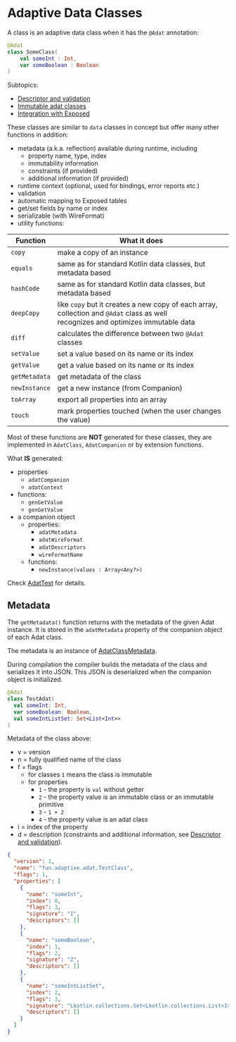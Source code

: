 # Adaptive Data Classes

A class is an adaptive data class when it has the `@Adat` annotation:

```kotlin
@Adat
class SomeClass(
    val someInt : Int,
    var someBoolean : Boolean
)
```

Subtopics:

* [Descriptor and validation](descriptor-and-validation.md)
* [Immutable adat classes](immutable-adat-classes.md)
* [Integration with Exposed](exposed.md)

These classes are similar to `data` classes in concept but offer many other functions in addition:

* metadata (a.k.a. reflection) available during runtime, including
  * property name, type, index
  * immutability information
  * constraints (if provided)
  * additional information (if provided)
* runtime context (optional, used for bindings, error reports etc.)
* validation
* automatic mapping to Exposed tables
* get/set fields by name or index
* serializable (with WireFormat)
* utility functions:

| Function      | What it does                                                                                                                         |
|---------------|--------------------------------------------------------------------------------------------------------------------------------------|
| `copy`        | make a copy of an instance                                                                                                           |
| `equals`      | same as for standard Kotlin data classes, but metadata based                                                                         |
| `hashCode`    | same as for standard Kotlin data classes, but metadata based                                                                         |
| `deepCopy`    | like `copy` but it creates a new copy of each array, collection and `@Adat` class as well<br>recognizes and optimizes immutable data |
| `diff`        | calculates the difference between two `@Adat` classes                                                                                |
| `setValue`    | set a value based on its name or its index                                                                                           |
| `getValue`    | get a value based on its name or its index                                                                                           |
| `getMetadata` | get metadata of the class                                                                                                            |
| `newInstance` | get a new instance (from Companion)                                                                                                  |
| `toArray`     | export all properties into an array                                                                                                  |
| `touch`       | mark properties touched (when the user changes the value)                                                                            |

Most of these functions are **NOT** generated for these classes, they are implemented in `AdatClass`,
`AdatCompanion` or by extension functions.

What **IS** generated:

* properties
  * `adatCompanion`
  * `adatContext`
* functions:
  * `genGetValue`
  * `genGetValue`
* a companion object
  * properties:
    * `adatMetadata`
    * `adatWireFormat`
    * `adatDescriptors`
    * `wireFormatName`
  * functions:
    * `newInstance(values : Array<Any?>)`

Check [AdatTest](/adaptive-core/src/commonTest/kotlin/fun/adaptive/adat/AdatTest.kt) for details.

## Metadata

The `getMetadata()` function returns with the metadata of the given Adat instance. It is stored in the
`adatMetadata` property of the companion object of each Adat class.

The metadata is an instance of [AdatClassMetadata](/adaptive-core/src/commonMain/kotlin/fun/adaptive/adat/metadata/AdatClassMetadata.kt).

During compilation the compiler builds the metadata of the class and serializes it into JSON. This JSON is
deserialized when the companion object is initialized.

```kotlin
@Adat
class TestAdat(
  val someInt: Int,
  var someBoolean: Boolean,
  val someIntListSet: Set<List<Int>>
)
```

Metadata of the class above:

* v = version
* n = fully qualified name of the class
* f = flags
  * for classes `1` means the class is immutable
  * for properties
    * `1` - the property is `val` without getter
    * `2` - the property value is an immutable class or an immutable primitive
    * `3` - `1 + 2`
    * `4` - the property value is an adat class
* i = index of the property
* d = description (constraints and additional information, see [Descriptor and validation](descriptor-and-validation.md)).

```json
{
  "version": 1,
  "name": "fun.adaptive.adat.TestClass",
  "flags": 1,
  "properties": [
    {
      "name": "someInt",
      "index": 0,
      "flags": 3,
      "signature": "I",
      "descriptors": []
    },
    {
      "name": "someBoolean",
      "index": 1,
      "flags": 2,
      "signature": "Z",
      "descriptors": []
    },
    {
      "name": "someIntListSet",
      "index": 2,
      "flags": 3,
      "signature": "Lkotlin.collections.Set<Lkotlin.collections.List<I>;>;",
      "descriptors": []
    }
  ]
}
```